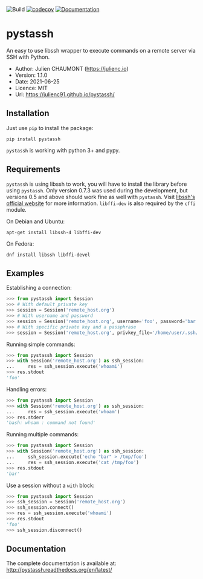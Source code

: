 ![Build](https://github.com/julienc91/pystassh/actions/workflows/main.yml/badge.svg)
[![codecov](https://codecov.io/gh/julienc91/pystassh/branch/main/graph/badge.svg?token=yI3VdGc0rZ)](https://codecov.io/gh/julienc91/pystassh)
[![Documentation](https://readthedocs.org/projects/pystassh/badge/)](http://pystassh.readthedocs.org/en/latest/)

pystassh
========

An easy to use libssh wrapper to execute commands on a remote server via SSH with Python.

* Author: Julien CHAUMONT (https://julienc.io)
* Version: 1.1.0
* Date: 2021-06-25
* Licence: MIT
* Url: https://julienc91.github.io/pystassh/

Installation
------------

Just use `pip` to install the package:

    pip install pystassh
    
`pystassh` is working with python 3+ and pypy.

Requirements
------------

`pystassh` is using libssh to work, you will have to install the library before using
`pystassh`. Only version 0.7.3 was used during the development, but versions 0.5 and above should work fine as well with `pystassh`.
Visit [libssh's official website](https://www.libssh.org/get-it/) for more information.
`libffi-dev` is also required by the `cffi` module.

On Debian and Ubuntu:

    apt-get install libssh-4 libffi-dev
    
On Fedora:

    dnf install libssh libffi-devel

Examples
--------

Establishing a connection:

```python
>>> from pystassh import Session
>>> # With default private key
>>> session = Session('remote_host.org')
>>> # With username and password
>>> session = Session('remote_host.org', username='foo', password='bar')
>>> # With specific private key and a passphrase
>>> session = Session('remote_host.org', privkey_file='/home/user/.ssh/my_key', passphrase='baz')
```

Running simple commands:

```python
>>> from pystassh import Session
>>> with Session('remote_host.org') as ssh_session:
...     res = ssh_session.execute('whoami')
>>> res.stdout
'foo'
```
    
Handling errors:

```python
>>> from pystassh import Session
>>> with Session('remote_host.org') as ssh_session:
...     res = ssh_session.execute('whoam')
>>> res.stderr
'bash: whoam : command not found'
```

Running multiple commands:

```python
>>> from pystassh import Session
>>> with Session('remote_host.org') as ssh_session:
...     ssh_session.execute('echo "bar" > /tmp/foo')
...     res = ssh_session.execute('cat /tmp/foo')
>>> res.stdout
'bar'
```
    
Use a session without a `with` block:

```python
>>> from pystassh import Session
>>> ssh_session = Session('remote_host.org')
>>> ssh_session.connect()
>>> res = ssh_session.execute('whoami')
>>> res.stdout
'foo'
>>> ssh_session.disconnect()
```

Documentation
-------------

The complete documentation is available at: http://pystassh.readthedocs.org/en/latest/
